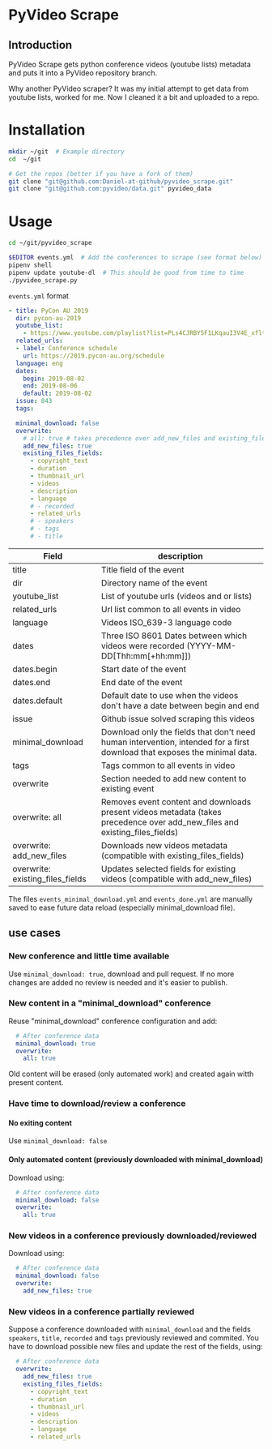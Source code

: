# PyVideo Scrape

## Introduction

PyVideo Scrape gets python conference videos (youtube lists) metadata and puts it into a PyVideo repository branch.

Why another PyVideo scraper?
It was my initial attempt to get data from youtube lists, worked for me. Now I cleaned it a bit and uploaded to a repo.

# Installation

~~~ bash
mkdir ~/git  # Example directory
cd  ~/git

# Get the repos (better if you have a fork of them)
git clone "git@github.com:Daniel-at-github/pyvideo_scrape.git"
git clone "git@github.com:pyvideo/data.git" pyvideo_data
~~~

# Usage

~~~ bash
cd ~/git/pyvideo_scrape

$EDITOR events.yml  # Add the conferences to scrape (see format below)
pipenv shell
pipenv update youtube-dl  # This should be good from time to time
./pyvideo_scrape.py
~~~

`events.yml` format
~~~ yml
- title: PyCon AU 2019
  dir: pycon-au-2019
  youtube_list:
    - https://www.youtube.com/playlist?list=PLs4CJRBY5F1LKqauI3V4E_xflt6Gow611
  related_urls:
  - label: Conference schedule
    url: https://2019.pycon-au.org/schedule
  language: eng
  dates:
    begin: 2019-08-02
    end: 2019-08-06
    default: 2019-08-02
  issue: 843
  tags:

  minimal_download: false
  overwrite:
    # all: true # takes precedence over add_new_files and existing_files_fields
    add_new_files: true
    existing_files_fields:
      - copyright_text
      - duration
      - thumbnail_url
      - videos
      - description
      - language
      # - recorded
      - related_urls
      # - speakers
      # - tags
      # - title
~~~

Field | description
--- | ---
title | Title field of the event
dir | Directory name of the event
youtube_list | List of youtube urls (videos and or lists)
related_urls | Url list common to all events in video
language | Videos ISO_639-3 language code
dates | Three ISO 8601 Dates between which videos were recorded (YYYY-MM-DD[Thh:mm[+hh:mm]])
dates.begin | Start date of the event
dates.end | End date of the event
dates.default | Default date to use when the videos don't have a date between begin and end
issue | Github issue solved scraping this videos
minimal_download | Download only the fields that don't need human intervention, intended for a first download that exposes the minimal data.
tags | Tags common to all events in video
overwrite | Section needed to add new content to existing event
overwrite: all | Removes event content and downloads present videos metadata (takes precedence over add_new_files and existing_files_fields)
overwrite: add_new_files | Downloads new videos metadata (compatible with existing_files_fields)
overwrite: existing_files_fields | Updates selected fields for existing videos (compatible with add_new_files)

The files `events_minimal_download.yml` and `events_done.yml` are manually saved to ease future data reload (especially minimal_download file).

## use cases

### New conference and little time available

Use `minimal_download: true`, download and pull request. If no more changes are added no review is needed and it's easier to publish.

### New content in a "minimal_download" conference

Reuse "minimal_download" conference configuration and add:

~~~ yaml
  # After conference data
  minimal_download: true
  overwrite:
    all: true
~~~

Old content will be erased (only automated work) and created again witth present content.

### Have time to download/review a conference

#### No exiting content

Use `minimal_download: false`

#### Only automated content (previously downloaded with minimal_download)

Download using:

~~~ yaml
  # After conference data
  minimal_download: false
  overwrite:
    all: true
~~~

### New videos in a conference previously downloaded/reviewed

Download using:

~~~ yaml
  # After conference data
  minimal_download: false
  overwrite:
    add_new_files: true
~~~

### New videos in a conference partially reviewed

Suppose a conference downloaded with `minimal_download` and the fields `speakers`, `title`, `recorded` and `tags` previously reviewed and commited.
You have to download possible new files and update the rest of the fields, using:

~~~ yaml
  # After conference data
  overwrite:
    add_new_files: true
    existing_files_fields:
      - copyright_text
      - duration
      - thumbnail_url
      - videos
      - description
      - language
      - related_urls
~~~
